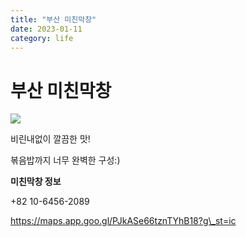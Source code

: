 ```yaml
---
title: "부산 미친막창"
date: 2023-01-11
category: life
---
```


# 부산 미친막창

![](/storage/20230111142844262172.jpg)

비린내없이 깔끔한 맛!

볶음밥까지 너무 완벽한 구성:)

**미친막창 정보**

+82 10-6456-2089

https://maps.app.goo.gl/PJkASe66tznTYhB18?g\_st=ic

